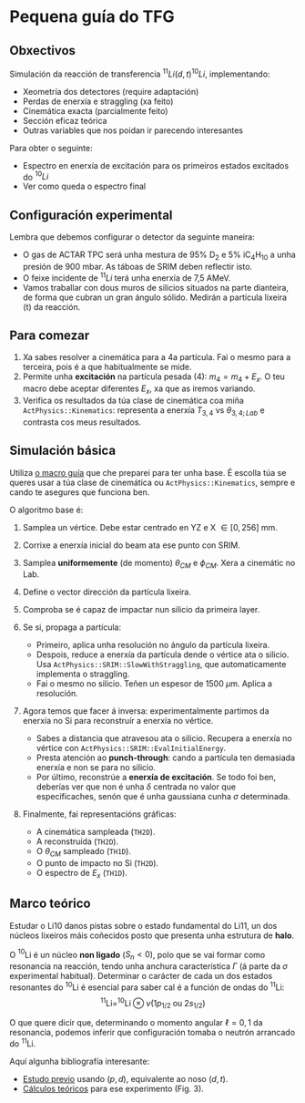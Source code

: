 # Pequena guía do TFG

## Obxectivos

Simulación da reacción de transferencia $^{11}{Li}(d,t)^{10}{Li}$, implementando:

- Xeometría dos detectores (require adaptación)
- Perdas de enerxía e straggling (xa feito)
- Cinemática exacta (parcialmente feito)
- Sección eficaz teórica
- Outras variables que nos poidan ir parecendo interesantes

Para obter o seguinte:

- Espectro en enerxía de excitación para os primeiros estados excitados do $^{10}{Li}$
- Ver como queda o espectro final

## Configuración experimental

Lembra que debemos configurar o detector da seguinte maneira:

- O gas de ACTAR TPC será unha mestura de 95% D$_2$ e 5% iC$_4$H$_{10}$
a unha presión de 900 mbar. As táboas de SRIM deben reflectir isto.
- O feixe incidente de $^{11}Li$ terá unha enerxía de 7,5 AMeV.
- Vamos traballar con dous muros de silicios situados na parte dianteira,
de forma que cubran un gran ángulo sólido. Medirán a partícula lixeira (t) da reacción.

## Para comezar

1. Xa sabes resolver a cinemática para a 4a partícula. Fai o mesmo para a terceira,
pois é a que habitualmente se mide.
2. Permite unha **excitación** na partícula pesada (4): $m_4 = m_4 + E_x$.
  O teu macro debe aceptar diferentes $E_x$, xa que as iremos variando.
3. Verifica os resultados da túa clase de cinemática coa miña `ActPhysics::Kinematics`:
representa a enerxía $T_{3,4}$ vs $\theta_{3,4; Lab}$ e contrasta cos meus resultados.

## Simulación básica

Utiliza [o macro guía](https://github.com/loopset/e796-analysis/blob/main/Simulation/TFG/simulation.cxx) que che preparei
para ter unha base. É escolla túa se queres usar
a túa clase de cinemática ou `ActPhysics::Kinematics`, sempre e cando te asegures que
funciona ben.

O algoritmo base é:

1. Samplea un vértice. Debe estar centrado en YZ e X $\in [0, 256]$ mm.
2. Corrixe a enerxía inicial do beam ata ese punto con SRIM.
3. Samplea **uniformemente** (de momento) $\theta_{CM}$ e $\phi_{CM}$.
Xera a cinemátic no Lab.
4. Define o vector dirección da partícula lixeira.
5. Comproba se é capaz de impactar nun silicio da primeira layer.
6. Se si, propaga a partícula:
    - Primeiro, aplica unha resolución no ángulo da partícula lixeira.
    - Despois, reduce a enerxía da partícula dende o vértice ata o silicio.
    Usa `ActPhysics::SRIM::SlowWithStraggling`, que automaticamente implementa o straggling.
    - Fai o mesmo no silicio. Teñen un espesor de 1500 $\mu$m. Aplica a resolución.
7. Agora temos que facer á inversa: experimentalmente partimos da enerxía no Si
para reconstruír a enerxía no vértice.
    - Sabes a distancia que atravesou ata o silicio. Recupera a enerxía no vértice
    con `ActPhysics::SRIM::EvalInitialEnergy`.
    - Presta atención ao **punch-through**: cando a partícula ten demasiada enerxía
    e non se para no silicio.
    - Por último, reconstrúe a **enerxía de excitación**. Se todo foi ben, deberías
    ver que non é unha $\delta$ centrada no valor que especificaches, senón
    que é unha gaussiana cunha $\sigma$ determinada.

8. Finalmente, fai representacións gráficas:
    - A cinemática sampleada (`TH2D`).
    - A reconstruída (`TH2D`).
    - O $\theta_{CM}$ sampleado (`TH1D`).
    - O punto de impacto no Si (`TH2D`).
    - O espectro de $E_x$ (`TH1D`).

## Marco teórico
Estudar o Li10 danos pistas sobre o estado fundamental do Li11, un dos núcleos lixeiros máis coñecidos posto que presenta unha estrutura de **halo**.

O $^{10}$Li é un núcleo **non ligado** ($S_n < 0$), polo que se vai formar como resonancia na reacción,
tendo unha anchura característica $\Gamma$ (á parte da $\sigma$ experimental habitual).
Determinar o carácter de cada un dos estados resonantes do $^{10}$Li é esencial para saber cal
é a función de ondas do $^{11}$Li:
$$^{11}{\text{Li}} = ^{10}{\text{Li}}\; \otimes\; \nu(1p_{1/2}\;  \text{ou}\; 2s_{1/2}) $$

O que quere dicir que, determinando o momento angular $\ell = 0,1$ da resonancia, podemos inferir que configuración
tomaba o neutrón arrancado do $^{11}$Li.

Aquí algunha bibliografía interesante:

- [Estudo previo](https://doi.org/10.1016/j.physletb.2016.02.060) usando $(p,d)$, equivalente ao noso $(d,t)$.
- [Cálculos teóricos](https://doi.org/10.1016/j.physletb.2017.02.017) para ese experimento (Fig. 3).
